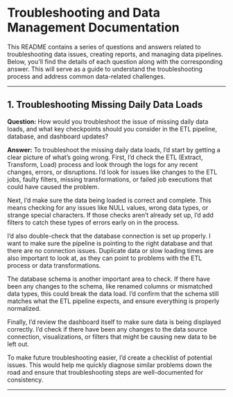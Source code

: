 # Troubleshooting and Data Management Documentation

This README contains a series of questions and answers related to troubleshooting data issues, creating reports, and managing data pipelines. Below, you'll find the details of each question along with the corresponding answer. This will serve as a guide to understand the troubleshooting process and address common data-related challenges.

---

## 1. Troubleshooting Missing Daily Data Loads

**Question:**
How would you troubleshoot the issue of missing daily data loads, and what key checkpoints should you consider in the ETL pipeline, database, and dashboard updates?

**Answer:**
To troubleshoot the missing daily data loads, I’d start by getting a clear picture of what’s going wrong. First, I’d check the ETL (Extract, Transform, Load) process and look through the logs for any recent changes, errors, or disruptions. I’d look for issues like changes to the ETL jobs, faulty filters, missing transformations, or failed job executions that could have caused the problem.

Next, I’d make sure the data being loaded is correct and complete. This means checking for any issues like NULL values, wrong data types, or strange special characters. If those checks aren’t already set up, I’d add filters to catch these types of errors early on in the process.

I’d also double-check that the database connection is set up properly. I want to make sure the pipeline is pointing to the right database and that there are no connection issues. Duplicate data or slow loading times are also important to look at, as they can point to problems with the ETL process or data transformations.

The database schema is another important area to check. If there have been any changes to the schema, like renamed columns or mismatched data types, this could break the data load. I’d confirm that the schema still matches what the ETL pipeline expects, and ensure everything is properly normalized.

Finally, I’d review the dashboard itself to make sure data is being displayed correctly. I’d check if there have been any changes to the data source connection, visualizations, or filters that might be causing new data to be left out.

To make future troubleshooting easier, I’d create a checklist of potential issues. This would help me quickly diagnose similar problems down the road and ensure that troubleshooting steps are well-documented for consistency.

---

